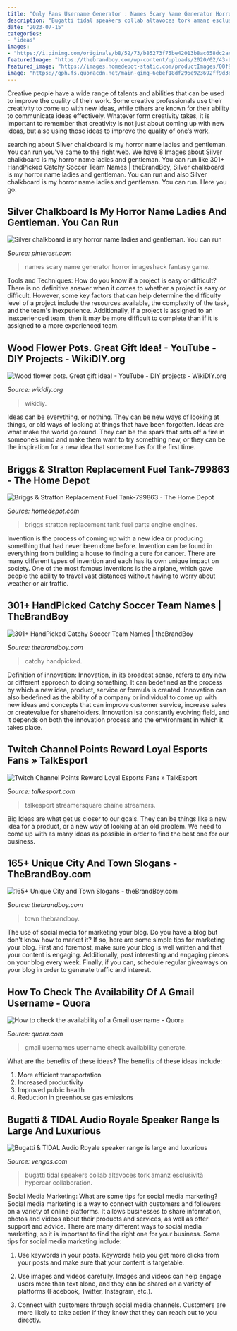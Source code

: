 ```yaml
---
title: "Only Fans Username Generator : Names Scary Name Generator Horror Imageshack Fantasy Game"
description: "Bugatti tidal speakers collab altavoces tork amanz esclusività hypercar collaboration"
date: "2023-07-15"
categories:
- "ideas"
images:
- "https://i.pinimg.com/originals/b8/52/73/b85273f75be42013b8ac658dc2ac6bfa.jpg"
featuredImage: "https://thebrandboy.com/wp-content/uploads/2020/02/43-Unique-City-and-Town-Slogans.png"
featured_image: "https://images.homedepot-static.com/productImages/00f987b3-1ec2-4771-9b84-4cb5d06d770a/svn/briggs-stratton-engines-engine-parts-799863-64_1000.jpg"
image: "https://qph.fs.quoracdn.net/main-qimg-6ebef18df296e923692ff9d3d1b8ca87"
---
```



Creative people have a wide range of talents and abilities that can be used to improve the quality of their work. Some creative professionals use their creativity to come up with new ideas, while others are known for their ability to communicate ideas effectively. Whatever form creativity takes, it is important to remember that creativity is not just about coming up with new ideas, but also using those ideas to improve the quality of one’s work.

	

		
searching about Silver chalkboard is my horror name ladies and gentleman. You can run you've came to the right web. We have 8 Images about Silver chalkboard is my horror name ladies and gentleman. You can run like 301+ HandPicked Catchy Soccer Team Names | theBrandBoy, Silver chalkboard is my horror name ladies and gentleman. You can run and also Silver chalkboard is my horror name ladies and gentleman. You can run. Here you go:
		
    
## Silver Chalkboard Is My Horror Name Ladies And Gentleman. You Can Run

<img loading=lazy src="https://i.pinimg.com/originals/b8/52/73/b85273f75be42013b8ac658dc2ac6bfa.jpg" onerror="this.onerror=null;this.src='https://tse4.mm.bing.net/th?id=OIP.9ZfDn1ehYY5B8-9sRnitgAHaKW&amp;pid=15.1';" alt="Silver chalkboard is my horror name ladies and gentleman. You can run">

_Source: pinterest.com_

>names scary name generator horror imageshack fantasy game. 

	

Tools and Techniques: How do you know if a project is easy or difficult?
There is no definitive answer when it comes to whether a project is easy or difficult. However, some key factors that can help determine the difficulty level of a project include the resources available, the complexity of the task, and the team's inexperience. Additionally, if a project is assigned to an inexperienced team, then it may be more difficult to complete than if it is assigned to a more experienced team.

    
## Wood Flower Pots. Great Gift Idea! - YouTube - DIY Projects - WikiDIY.org

<img loading=lazy src="https://wikidiy.org/wp-content/uploads/2019/06/wood-flower-pots-great-gift-idea.jpg" onerror="this.onerror=null;this.src='https://tse4.mm.bing.net/th?id=OIP.JWqDTGGizGsXjr0mIEv7AgHaEK&amp;pid=15.1';" alt="Wood flower pots. Great gift idea! - YouTube - DIY projects - WikiDIY.org">

_Source: wikidiy.org_

>wikidiy. 

	

Ideas can be everything, or nothing. They can be new ways of looking at things, or old ways of looking at things that have been forgotten. Ideas are what make the world go round. They can be the spark that sets off a fire in someone’s mind and make them want to try something new, or they can be the inspiration for a new idea that someone has for the first time.

    
## Briggs &amp; Stratton Replacement Fuel Tank-799863 - The Home Depot

<img loading=lazy src="https://images.homedepot-static.com/productImages/00f987b3-1ec2-4771-9b84-4cb5d06d770a/svn/briggs-stratton-engines-engine-parts-799863-64_1000.jpg" onerror="this.onerror=null;this.src='https://tse4.mm.bing.net/th?id=OIP.6x7VLOP0jcHz8mCU8zP8mAHaHa&amp;pid=15.1';" alt="Briggs &amp; Stratton Replacement Fuel Tank-799863 - The Home Depot">

_Source: homedepot.com_

>briggs stratton replacement tank fuel parts engine engines. 

	

Invention is the process of coming up with a new idea or producing something that had never been done before. Invention can be found in everything from building a house to finding a cure for cancer. There are many different types of invention and each has its own unique impact on society. One of the most famous inventions is the airplane, which gave people the ability to travel vast distances without having to worry about weather or air traffic.

    
## 301+ HandPicked Catchy Soccer Team Names | TheBrandBoy

<img loading=lazy src="https://thebrandboy.com/wp-content/uploads/2020/03/67-HandPicked-Catchy-Soccer-Team-Names.png" onerror="this.onerror=null;this.src='https://tse2.mm.bing.net/th?id=OIP.eaOtYRyZo82bhaYzurWYpgHaLG&amp;pid=15.1';" alt="301+ HandPicked Catchy Soccer Team Names | theBrandBoy">

_Source: thebrandboy.com_

>catchy handpicked. 

	

Definition of innovation:
Innovation, in its broadest sense, refers to any new or different approach to doing something. It can bedefined as the process by which a new idea, product, service or formula is created. Innovation can also bedefined as the ability of a company or individual to come up with new ideas and concepts that can improve customer service, increase sales or createvalue for shareholders. Innovation isa constantly evolving field, and it depends on both the innovation process and the environment in which it takes place.

    
## Twitch Channel Points Reward Loyal Esports Fans » TalkEsport

<img loading=lazy src="https://www.talkesport.com/wp-content/uploads/channel-points-blog-1-1024x512.jpg" onerror="this.onerror=null;this.src='https://tse1.mm.bing.net/th?id=OIP.TQvJ39RU3FV7yZHBVaeHZwHaDt&amp;pid=15.1';" alt="Twitch Channel Points Reward Loyal Esports Fans » TalkEsport">

_Source: talkesport.com_

>talkesport streamersquare chaîne streamers. 

	

Big Ideas are what get us closer to our goals. They can be things like a new idea for a product, or a new way of looking at an old problem. We need to come up with as many ideas as possible in order to find the best one for our business.

    
## 165+ Unique City And Town Slogans - TheBrandBoy.com

<img loading=lazy src="https://thebrandboy.com/wp-content/uploads/2020/02/43-Unique-City-and-Town-Slogans.png" onerror="this.onerror=null;this.src='https://tse4.mm.bing.net/th?id=OIP.wkUSgJ5oECJGxOlk6F4tfwHaLG&amp;pid=15.1';" alt="165+ Unique City and Town Slogans - theBrandBoy.com">

_Source: thebrandboy.com_

>town thebrandboy. 

	

The use of social media for marketing your blog.
Do you have a blog but don't know how to market it? If so, here are some simple tips for marketing your blog. First and foremost, make sure your blog is well written and that your content is engaging. Additionally, post interesting and engaging pieces on your blog every week. Finally, if you can, schedule regular giveaways on your blog in order to generate traffic and interest.

    
## How To Check The Availability Of A Gmail Username - Quora

<img loading=lazy src="https://qph.fs.quoracdn.net/main-qimg-6ebef18df296e923692ff9d3d1b8ca87" onerror="this.onerror=null;this.src='https://tse2.mm.bing.net/th?id=OIP.br7xjfKW6SNpL_nT0bjKhwHaGB&amp;pid=15.1';" alt="How to check the availability of a Gmail username - Quora">

_Source: quora.com_

>gmail usernames username check availability generate. 

	

What are the benefits of these ideas?
The benefits of these ideas include: 
1. More efficient transportation 
2. Increased productivity 
3. Improved public health 
4. Reduction in greenhouse gas emissions 

    
## Bugatti &amp; TIDAL Audio Royale Speaker Range Is Large And Luxurious

<img loading=lazy src="https://thegadgetflow.com/wp-content/uploads/2020/12/BUGATTI-TIDAL-Audio-Royale-Speaker-Range-01.jpg" onerror="this.onerror=null;this.src='https://tse3.mm.bing.net/th?id=OIP._SNNUm8MbOhtOVedHTjVwAHaEK&amp;pid=15.1';" alt="Bugatti &amp; TIDAL Audio Royale speaker range is large and luxurious">

_Source: vengos.com_

>bugatti tidal speakers collab altavoces tork amanz esclusività hypercar collaboration. 

	

Social Media Marketing: What are some tips for social media marketing?
Social media marketing is a way to connect with customers and followers on a variety of online platforms. It allows businesses to share information, photos and videos about their products and services, as well as offer support and advice. There are many different ways to social media marketing, so it is important to find the right one for your business. Some tips for social media marketing include:
1. Use keywords in your posts. Keywords help you get more clicks from your posts and make sure that your content is targetable.

2. Use images and videos carefully. Images and videos can help engage users more than text alone, and they can be shared on a variety of platforms (Facebook, Twitter, Instagram, etc.).

3. Connect with customers through social media channels. Customers are more likely to take action if they know that they can reach out to you directly.


